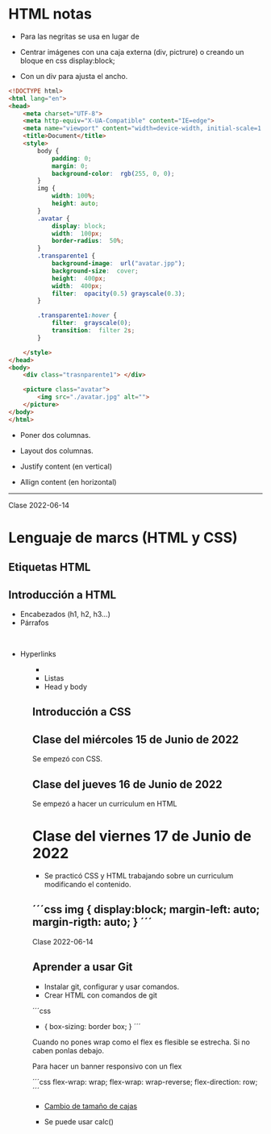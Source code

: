 # HTML notas

- Para las negritas se usa <span> </span> en lugar de <strong> </strong>

- Centrar imágenes con una caja externa  (div, pictrure) o creando un bloque en css display:block;

- Con un div para ajusta el ancho.
```html
<!DOCTYPE html>
<html lang="en">
<head>
    <meta charset="UTF-8">
    <meta http-equiv="X-UA-Compatible" content="IE=edge">
    <meta name="viewport" content="width=device-width, initial-scale=1.0">
    <title>Document</title>
    <style>
		body {
			padding: 0;
			margin: 0;
			background-color:  rgb(255, 0, 0);
		}
		img {
			width: 100%;
			height: auto;
		}
		.avatar {
			display: block;
			width:  100px;
			border-radius:  50%;
		}
		.transparente1 {
			background-image:  url("avatar.jpp");
			background-size:  cover;
			height:  400px;
			width:  400px;
			filter:  opacity(0.5) grayscale(0.3);
		}

		.transparente1:hover {
			filter:  grayscale(0);
			transition:  filter 2s;
		}

	</style>
</head>
<body>
	<div class="trasnparente1"> </div>

    <picture class="avatar">
        <img src="./avatar.jpg" alt="">
    </picture>
</body>
</html>
```

- Poner dos columnas.

- Layout dos columnas.

- Justify content (en vertical)

- Allign content (en horizontal)

---

Clase 2022-06-14
# Lenguaje de marcs (HTML y CSS)

## Etiquetas HTML

## Introducción a HTML
- Encabezados  (h1, h2, h3...)
- Párrafos  <p> <br>
- Hyperlinks <ol> <ul> <li>
- Listas <little>
- Head y body <head> <body>

## Introducción a CSS

## Clase del miércoles 15 de Junio de 2022
Se empezó con CSS.

## Clase del jueves 16 de Junio de 2022
Se empezó a hacer un curriculum en HTML

# Clase del viernes 17 de Junio de 2022
- Se practicó CSS y HTML trabajando sobre un curriculum modificando el contenido.

<!-- Centrar imagen como bloque o centrando un un div-->
´´´css
img {
    display:block;
    margin-left: auto;
    margin-rigth: auto;
}
´´´
---

Clase 2022-06-14

## Aprender a usar Git
- Instalar git, configurar y usar comandos.
- Crear HTML con comandos de git

´´´css
* {
    box-sizing: border box;
}
´´´

Cuando no pones wrap como el flex es flesible se estrecha.
Si no caben ponlas debajo.

Para hacer un banner responsivo con un flex

´´´css
flex-wrap: wrap;
flex-wrap: wrap-reverse;
flex-direction: row;
´´´

- [Cambio de tamaño de cajas](./web-pages/html-test/box-sizing.html)

- Se puede usar calc()